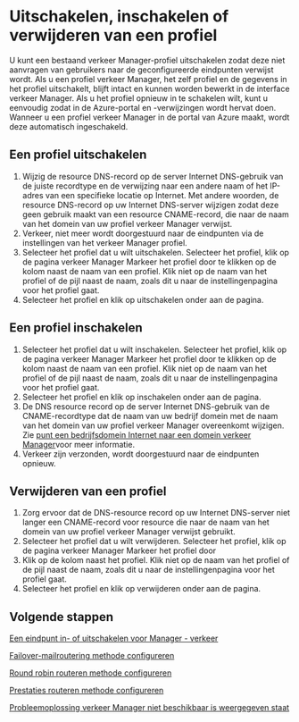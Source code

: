 <properties
   pageTitle="Uitschakelen, inschakelen of verwijderen van een profiel verkeer Manager | Microsoft Azure"
   description="In dit artikel kunt u werken met uw profielen verkeer Manager."
   services="traffic-manager"
   documentationCenter="na"
   authors="sdwheeler"
   manager="carmonm"
   editor="tysonn" />
<tags
   ms.service="traffic-manager"
   ms.devlang="na"
   ms.topic="article"
   ms.tgt_pltfrm="na"
   ms.workload="infrastructure-services"
   ms.date="10/18/2016"
   ms.author="sewhee" />
<!-- repub for nofollow -->

# <a name="disable-enable-or-delete-a-profile"></a>Uitschakelen, inschakelen of verwijderen van een profiel


U kunt een bestaand verkeer Manager-profiel uitschakelen zodat deze niet aanvragen van gebruikers naar de geconfigureerde eindpunten verwijst wordt. Als u een profiel verkeer Manager, het zelf profiel en de gegevens in het profiel uitschakelt, blijft intact en kunnen worden bewerkt in de interface verkeer Manager. Als u het profiel opnieuw in te schakelen wilt, kunt u eenvoudig zodat in de Azure-portal en -verwijzingen wordt hervat doen. Wanneer u een profiel verkeer Manager in de portal van Azure maakt, wordt deze automatisch ingeschakeld.

## <a name="to-disable-a-profile"></a>Een profiel uitschakelen

1. Wijzig de resource DNS-record op de server Internet DNS-gebruik van de juiste recordtype en de verwijzing naar een andere naam of het IP-adres van een specifieke locatie op Internet. Met andere woorden, de resource DNS-record op uw Internet DNS-server wijzigen zodat deze geen gebruik maakt van een resource CNAME-record, die naar de naam van het domein van uw profiel verkeer Manager verwijst.
1. Verkeer, niet meer wordt doorgestuurd naar de eindpunten via de instellingen van het verkeer Manager profiel.
1. Selecteer het profiel dat u wilt uitschakelen. Selecteer het profiel, klik op de pagina verkeer Manager Markeer het profiel door te klikken op de kolom naast de naam van een profiel. Klik niet op de naam van het profiel of de pijl naast de naam, zoals dit u naar de instellingenpagina voor het profiel gaat.
1. Selecteer het profiel en klik op uitschakelen onder aan de pagina.

## <a name="to-enable-a-profile"></a>Een profiel inschakelen

1. Selecteer het profiel dat u wilt inschakelen. Selecteer het profiel, klik op de pagina verkeer Manager Markeer het profiel door te klikken op de kolom naast de naam van een profiel. Klik niet op de naam van het profiel of de pijl naast de naam, zoals dit u naar de instellingenpagina voor het profiel gaat.
1. Selecteer het profiel en klik op inschakelen onder aan de pagina.
1. De DNS resource record op de server Internet DNS-gebruik van de CNAME-recordtype dat de naam van uw bedrijf domein met de naam van het domein van uw profiel verkeer Manager overeenkomt wijzigen. Zie [punt een bedrijfsdomein Internet naar een domein verkeer Manager](traffic-manager-point-internet-domain.md)voor meer informatie.
1. Verkeer zijn verzonden, wordt doorgestuurd naar de eindpunten opnieuw.

## <a name="delete-a-profile"></a>Verwijderen van een profiel


1. Zorg ervoor dat de DNS-resource record op uw Internet DNS-server niet langer een CNAME-record voor resource die naar de naam van het domein van uw profiel verkeer Manager verwijst gebruikt.
1. Selecteer het profiel dat u wilt verwijderen. Selecteer het profiel, klik op de pagina verkeer Manager Markeer het profiel door
1. Klik op de kolom naast het profiel. Klik niet op de naam van het profiel of de pijl naast de naam, zoals dit u naar de instellingenpagina voor het profiel gaat.
1. Selecteer het profiel en klik op verwijderen onder aan de pagina.

## <a name="next-steps"></a>Volgende stappen

[Een eindpunt in- of uitschakelen voor Manager - verkeer](disable-or-enable-an-endpoint.md)

[Failover-mailroutering methode configureren](traffic-manager-configure-failover-routing-method.md)

[Round robin routeren methode configureren](traffic-manager-configure-round-robin-routing-method.md)

[Prestaties routeren methode configureren](traffic-manager-configure-performance-routing-method.md)

[Probleemoplossing verkeer Manager niet beschikbaar is weergegeven staat](traffic-manager-troubleshooting-degraded.md)

